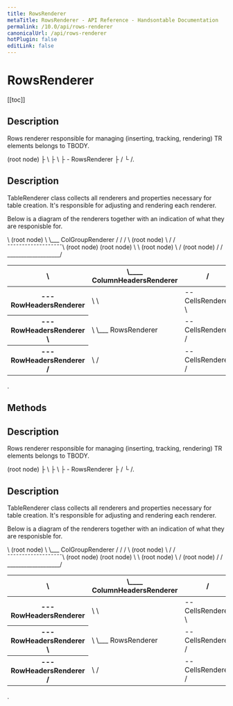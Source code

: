 ```yaml
---
title: RowsRenderer
metaTitle: RowsRenderer - API Reference - Handsontable Documentation
permalink: /10.0/api/rows-renderer
canonicalUrl: /api/rows-renderer
hotPlugin: false
editLink: false
---
```


# RowsRenderer

[[toc]]

## Description

Rows renderer responsible for managing (inserting, tracking, rendering) TR elements belongs to TBODY.

  <tbody> (root node)
    ├ <tr>   \
    ├ <tr>    \
    ├ <tr>     - RowsRenderer
    ├ <tr>    /
    └ <tr>   /.



## Description

TableRenderer class collects all renderers and properties necessary for table creation. It's
responsible for adjusting and rendering each renderer.

Below is a diagram of the renderers together with an indication of what they are responisble for.
  <table>
    <colgroup>  \ (root node)
      <col>      \
      <col>       \___ ColGroupRenderer
      <col>       /
      <col>      /
    </colgroup> /
    <thead>     \ (root node)
      <tr>       \
        <th>      \
        <th>       \____ ColumnHeadersRenderer
        <th>       /
        <th>      /
      </tr>      /
    </thead>    /
    <tbody>   ¯¯¯¯¯¯¯¯¯¯¯¯¯¯¯¯¯¯¯\ (root node)
      <tr>   (root node)          \
        <th>  --- RowHeadersRenderer
        <td>  \                     \
        <td>   -- CellsRenderer      \
        <td>  /                       \
      </tr>                            \
      <tr>   (root node)                \
        <th>  --- RowHeadersRenderer     \
        <td>  \                           \___ RowsRenderer
        <td>   -- CellsRenderer           /
        <td>  /                          /
      </tr>                             /
      <tr>   (root node)               /
        <th>  --- RowHeadersRenderer  /
        <td>  \                      /
        <td>   -- CellsRenderer     /
        <td>  /                    /
      </tr>                       /
    </tbody>  ___________________/
  </table>.


## Methods

## Description

Rows renderer responsible for managing (inserting, tracking, rendering) TR elements belongs to TBODY.

  <tbody> (root node)
    ├ <tr>   \
    ├ <tr>    \
    ├ <tr>     - RowsRenderer
    ├ <tr>    /
    └ <tr>   /.



## Description

TableRenderer class collects all renderers and properties necessary for table creation. It's
responsible for adjusting and rendering each renderer.

Below is a diagram of the renderers together with an indication of what they are responisble for.
  <table>
    <colgroup>  \ (root node)
      <col>      \
      <col>       \___ ColGroupRenderer
      <col>       /
      <col>      /
    </colgroup> /
    <thead>     \ (root node)
      <tr>       \
        <th>      \
        <th>       \____ ColumnHeadersRenderer
        <th>       /
        <th>      /
      </tr>      /
    </thead>    /
    <tbody>   ¯¯¯¯¯¯¯¯¯¯¯¯¯¯¯¯¯¯¯\ (root node)
      <tr>   (root node)          \
        <th>  --- RowHeadersRenderer
        <td>  \                     \
        <td>   -- CellsRenderer      \
        <td>  /                       \
      </tr>                            \
      <tr>   (root node)                \
        <th>  --- RowHeadersRenderer     \
        <td>  \                           \___ RowsRenderer
        <td>   -- CellsRenderer           /
        <td>  /                          /
      </tr>                             /
      <tr>   (root node)               /
        <th>  --- RowHeadersRenderer  /
        <td>  \                      /
        <td>   -- CellsRenderer     /
        <td>  /                    /
      </tr>                       /
    </tbody>  ___________________/
  </table>.



